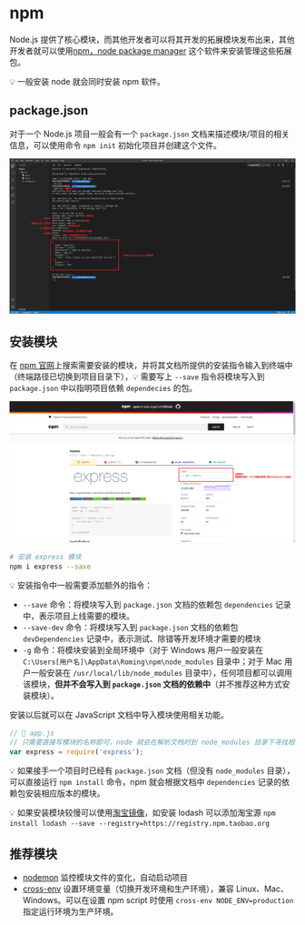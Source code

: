 # npm
Node.js 提供了核心模块，而其他开发者可以将其开发的拓展模块发布出来，其他开发者就可以使用[npm，node package manager](https://www.npmjs.com/) 这个软件来安装管理这些拓展包。

:bulb: 一般安装 node 就会同时安装 npm 软件。

## package.json
对于一个 Node.js 项目一般会有一个 `package.json` 文档来描述模块/项目的相关信息，可以使用命令 `npm init` 初始化项目并创建这个文件。

![package.json](./images/20200814163815213_6824.png)

## 安装模块
在 [npm 官网](https://www.npmjs.com/)上搜索需要安装的模块，并将其文档所提供的安装指令输入到终端中（终端路径已切换到项目目录下），:bulb: 需要写上 `--save` 指令将模块写入到 `package.json` 中以指明项目依赖 `dependecies` 的包。

![express 模块](./images/20200814164853902_20647.png)

```bash
# 安装 express 模块
npm i express --save
```

:bulb: 安装指令中一般需要添加额外的指令：
* `--save` 命令：将模块写入到 `package.json` 文档的依赖包 `dependencies` 记录中，表示项目上线需要的模块。
* `--save-dev` 命令：将模块写入到 `package.json` 文档的依赖包 `devDependencies` 记录中，表示测试、除错等开发环境才需要的模块
* `-g` 命令：将模块安装到全局环境中（对于 Windows 用户一般安装在 `C:\Users[用户名]\AppData\Roming\npm\node_modules` 目录中；对于 Mac 用户一般安装在 `/usr/local/lib/node_modules` 目录中），任何项目都可以调用该模块，**但并不会写入到 `package.json` 文档的依赖中**（并不推荐这种方式安装模块）。

安装以后就可以在 JavaScript 文档中导入模块使用相关功能。

```js
// 📁 app.js
// 只需要直接写模块的名称即可，node 就会在解析文档时到 node_modules 目录下寻找相关模块
var express = require('express');
```

:bulb: 如果接手一个项目时已经有 `package.json` 文档（但没有 `node_modules` 目录），可以直接运行 `npm install` 命令，npm 就会根据文档中 `dependencies` 记录的依赖包安装相应版本的模块。

:bulb: 如果安装模块较慢可以使用[淘宝镜像](https://developer.aliyun.com/mirror/NPM?from=tnpm)，如安装 lodash 可以添加淘宝源 `npm install lodash --save --registry=https://registry.npm.taobao.org`
## 推荐模块
* [nodemon](https://www.npmjs.com/package/nodemon) 监控模块文件的变化，自动启动项目
* [cross-env](https://www.npmjs.com/package/cross-env) 设置环境变量（切换开发环境和生产环境），兼容 Linux、Mac、Windows。可以在设置 npm script 时使用 `cross-env NODE_ENV=production` 指定运行环境为生产环境。